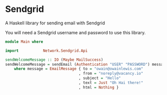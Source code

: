  # Sendgrid
 
A Haskell library for sending email with Sendgrid

You will need a Sendgrid username and password to use this library.

```haskell
module Main where

import           Network.Sendgrid.Api

sendWelcomeMessage :: IO (Maybe MailSuccess)
sendWelcomeMessage = sendEmail (Authentication "USER" "PASSWORD") message
    where message = EmailMessage { to = "owain@owainlewis.com"
                                 , from = "noreply@vacancy.io"
                                 , subject = "Hello"
                                 , text = Just "Oh Hai there!"
                                 , html = Nothing }
```
